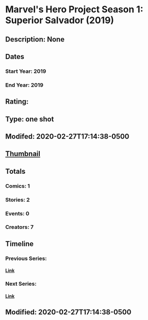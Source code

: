 # Marvel's Hero Project Season 1: Superior Salvador (2019)
## Description: None
## Dates
### Start Year: 2019
### End Year: 2019
## Rating: 
## Type: one shot
## Modifed: 2020-02-27T17:14:38-0500
## [Thumbnail](http://i.annihil.us/u/prod/marvel/i/mg/b/40/image_not_available.jpg)
## Totals
### Comics: 1
### Stories: 2
### Events: 0
### Creators: 7
## Timeline
### Previous Series: 
#### [Link]()
### Next Series: 
#### [Link]()
## Modified: 2020-02-27T17:14:38-0500